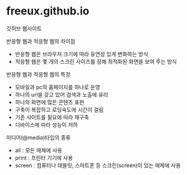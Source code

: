# freeux.github.io
깃허브 웹사이트


반응형 웹과 적응형 웹의 차이점
- 반응형 웹은 브라우저 크기에 따라 유연성 있게 변화하는 방식
- 적응형 웹은 몇 개의 스크린 사이즈를 정해 최적화된 화면을 보여 주는 방식

반응형 웹과 적응형 웹의 특정
- 모바일과 pc의 홈페이지를 하나로 운영
- 하나의 url을 갖고 있어 검색과 노출에 유리
- 하나의 화면에 많은 콘텐츠 표현
- 구축이 복잡하고 로딩속도에 시간이 걸림
- 기존 사이트를 필요에 따라 재구축
- 디바이스에 따라 성능이 저하

미디어(@media)타입의 종류
- all : 모든 매체에 사용
- print : 프린터 기기에 사용
- screen : 컴퓨터나 태블릿, 스마트폰 등 스크린(screen)이 있는 매체에 사용
